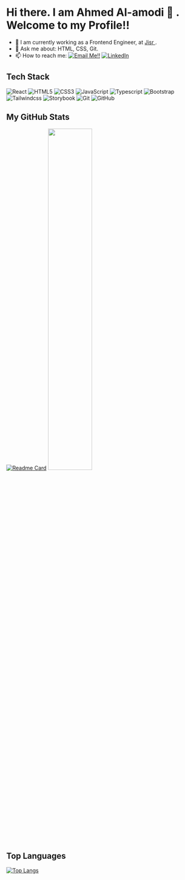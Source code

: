 # Hi there. I am Ahmed Al-amodi 👋 . Welcome to my Profile!!

- 🔭 I am currently working as a Frontend Engineer, at <a href="https://www.jisr.net/" target="_blank" title="Jisr"> Jisr </a>.
- 💬 Ask me about: HTML, CSS,  Git.
- 📫 How to reach me: <a target="_blank" href="mailto:amodi.ahmedaziz@gmail.com">![Email
    Me!!](https://img.shields.io/badge/Gmail-D14836?style=for-the-badge&logo=gmail&logoColor=white)</a>
  <a target="_blank"
    href="https://www.linkedin.com/in/ahmed-alamodi">![LinkedIn](https://img.shields.io/badge/LinkedIn-0077B5?style=for-the-badge&logo=LinkedIn&logoColor=white)</a>



## Tech Stack
<p>
   <img alt="React"
      src="https://img.shields.io/badge/react-%2320232a.svg?style=for-the-badge&logo=react&logoColor=%2361DAFB" />
    <img alt="HTML5" src="https://img.shields.io/badge/-HTML5-E34F26?style=for-the-badge&logo=css3&logoColor=white" />
    <img alt="CSS3"
      src="https://img.shields.io/badge/css3-%231572B6.svg?style=for-the-badge&logo=css3&logoColor=white" />
    <img alt="JavaScript"
      src="https://img.shields.io/badge/javascript-%23323330.svg?style=for-the-badge&logo=javascript&logoColor=%23F7DF1E" />
    <img alt="Typescript"
      src="https://img.shields.io/badge/typescript-%23007ACC.svg?style=for-the-badge&logo=typescript&logoColor=white" />
    <img alt="Bootstrap" src="https://img.shields.io/badge/-Bootstrap-563D7C?style=for-the-badge&logo=bootstrap" />
    <img alt="Tailwindcss"
      src="https://img.shields.io/badge/tailwindcss-%2338B2AC.svg?style=for-the-badge&logo=tailwind-css&logoColor=white" />
    <img alt="Storybook"
      src="https://img.shields.io/badge/-Storybook-FF4785?style=for-the-badge&logo=storybook&logoColor=white" />
    <img alt="Git" src="https://img.shields.io/badge/-Git-black?style=for-the-badge&logo=git" />
    <img alt="GitHub" src="https://img.shields.io/badge/-GitHub-181717?style=for-the-badge&logo=github" />
</p>

## My GitHub Stats
[![Readme Card](https://github-readme-stats.vercel.app/api?username=ahmed-alamodi&show_icons=true&theme=gotham&repo=github-readme-stats)](https://github.com/ahmed-alamodi/github-readme-stats)
 <img  src="https://github-readme-streak-stats.herokuapp.com/?user=ahmed-alamodi&theme=dark" width="48%" >
 
## Top Languages
  [![Top Langs](https://github-readme-stats.vercel.app/api/top-langs/?username=ahmed-alamodi)](https://github.com/ahmed-alamodi/github-readme-stats)
